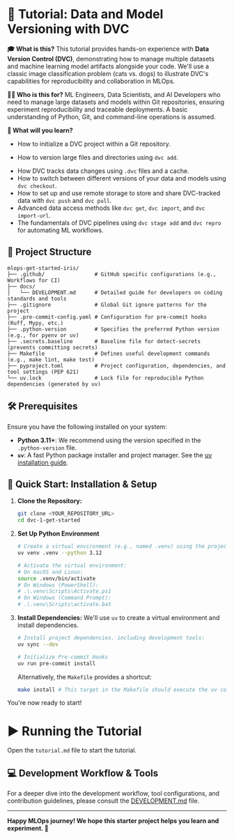 # 🚀 Tutorial: Data and Model Versioning with DVC

**🎓 What is this?** This tutorial provides hands-on experience with **Data Version Control (DVC)**, demonstrating how to manage multiple datasets and machine learning model artifacts alongside your code. We'll use a classic image classification problem (cats vs. dogs) to illustrate DVC's capabilities for reproducibility and collaboration in MLOps.

**👩‍💻 Who is this for?** ML Engineers, Data Scientists, and AI Developers who need to manage large datasets and models within Git repositories, ensuring experiment reproducibility and traceable deployments. A basic understanding of Python, Git, and command-line operations is assumed.

**🎯 What will you learn?**

- How to initialize a DVC project within a Git repository.

* How to version large files and directories using `dvc add`.
- How DVC tracks data changes using `.dvc` files and a cache.
- How to switch between different versions of your data and models using `dvc checkout`.
- How to set up and use remote storage to store and share DVC-tracked data with `dvc push` and `dvc pull`.
- Advanced data access methods like `dvc get`, `dvc import`, and `dvc import-url`.
- The fundamentals of DVC pipelines using `dvc stage add` and `dvc repro` for automating ML workflows.

## 📂 Project Structure

```text
mlops-get-started-iris/
├── .github/                # GitHub specific configurations (e.g., Workflows for CI)
├── docs/
│   └── DEVELOPMENT.md      # Detailed guide for developers on coding standards and tools
├── .gitignore              # Global Git ignore patterns for the project
├── .pre-commit-config.yaml # Configuration for pre-commit hooks (Ruff, Mypy, etc.)
├── .python-version         # Specifies the preferred Python version (e.g., for pyenv or uv)
├── .secrets.baseline       # Baseline file for detect-secrets (prevents committing secrets)
├── Makefile                # Defines useful development commands (e.g., make lint, make test)
├── pyproject.toml          # Project configuration, dependencies, and tool settings (PEP 621)
└── uv.lock                 # Lock file for reproducible Python dependencies (generated by uv)
```

## 🛠️ Prerequisites

Ensure you have the following installed on your system:

- **Python 3.11+**: We recommend using the version specified in the `.python-version` file.
- **`uv`**: A fast Python package installer and project manager. See the [uv installation guide](https://docs.astral.sh/uv/getting-started/installation/).

## 🚀 Quick Start: Installation & Setup

1. **Clone the Repository:**

    ```bash
    git clone <YOUR_REPOSITORY_URL>
    cd dvc-1-get-started
    ```

2. **Set Up Python Environment**

    ```bash
    # Create a virtual environment (e.g., named .venv) using the project's Python version
    uv venv .venv --python 3.12

    # Activate the virtual environment:
    # On macOS and Linux:
    source .venv/bin/activate
    # On Windows (PowerShell):
    # .\.venv\Scripts\Activate.ps1
    # On Windows (Command Prompt):
    # .\.venv\Scripts\activate.bat

    ```

3. **Install Dependencies:**
    We'll use `uv` to create a virtual environment and install dependencies.

    ```bash
    # Install project dependencies, including development tools:
    uv sync --dev

    # Initialize Pre-commit Hooks
    uv run pre-commit install
    ```

    Alternatively, the `Makefile` provides a shortcut:

    ```bash
    make install # This target in the Makefile should execute the uv commands above
    ```

You're now ready to start!

# ▶️ Running the Tutorial

Open the `tutorial.md` file to start the tutorial.

## 💻 Development Workflow & Tools

For a deeper dive into the development workflow, tool configurations, and contribution guidelines, please consult the [DEVELOPMENT.md](docs/DEVELOPMENT.md) file.

---

**Happy MLOps journey! We hope this starter project helps you learn and experiment. 🚀**
